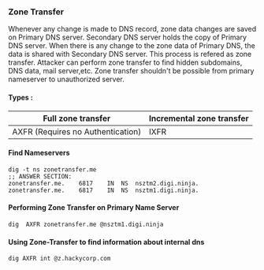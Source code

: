 ### Zone Transfer
Whenever any change is made to DNS record, zone data changes are saved on Primary DNS server. Secondary DNS server holds the copy of Primary DNS server.
When there is any change to the zone data of Primary DNS, the data is shared with Secondary DNS server. This process is refered as zone transfer. Attacker can perform zone transfer to find hidden subdomains, DNS data, mail server,etc. Zone transfer shouldn't be possible from primary nameserver to unauthorized server.

#### Types :

| Full zone transfer | Incremental zone transfer |
|---|---|
|AXFR (Requires no Authentication)|IXFR|

#### Find  Nameservers
```
dig -t ns zonetransfer.me
;; ANSWER SECTION:
zonetransfer.me.	6817	IN	NS	nsztm2.digi.ninja.
zonetransfer.me.	6817	IN	NS	nsztm1.digi.ninja.
```

#### Performing Zone Transfer on Primary Name Server
```
dig  AXFR zonetransfer.me @nsztm1.digi.ninja
```

#### Using Zone-Transfer to find information about internal dns 

```
dig AXFR int @z.hackycorp.com
```
